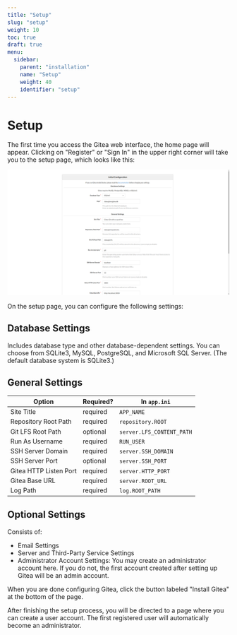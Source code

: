 ```yaml
---
title: "Setup"
slug: "setup"
weight: 10
toc: true
draft: true
menu:
  sidebar:
    parent: "installation"
    name: "Setup"
    weight: 40
    identifier: "setup"
---
```


# Setup

The first time you access the Gitea web interface, the home page will appear. 
Clicking on "Register" or "Sign In" in the upper right corner will take you to 
the setup page, which looks like this:

![Screenshot of the setup page](images/gitea-setup-page-1.png)

On the setup page, you can configure the following settings:

## Database Settings

Includes database type and other database-dependent settings. You can choose 
from SQLite3, MySQL, PostgreSQL, and Microsoft SQL Server. (The default database 
system is SQLite3.)

## General Settings

| Option                 | Required? | In `app.ini`                  |
| ---------------------- | --------- | ----------------------------- |
| Site Title             | required  | `APP_NAME`                    |
| Repository Root Path   | required  | `repository.ROOT`             |
| Git LFS Root Path      | optional  | `server.LFS_CONTENT_PATH`     |
| Run As Username        | required  | `RUN_USER`                    |
| SSH Server Domain      | required  | `server.SSH_DOMAIN`           |
| SSH Server Port        | optional  | `server.SSH_PORT`             |
| Gitea HTTP Listen Port | required  | `server.HTTP_PORT`            |
| Gitea Base URL         | required  | `server.ROOT_URL`             |
| Log Path               | required  | `log.ROOT_PATH`               |

## Optional Settings

Consists of:

- Email Settings
- Server and Third-Party Service Settings
- Administrator Account Settings: You may create an administrator account here.
  If you do not, the first account created after setting up Gitea will 
  be an admin account.

<!-- TODO Describe setup options -->
<!-- TODO Add screenshots -->

When you are done configuring Gitea, click the button labeled "Install Gitea" at
the bottom of the page.

After finishing the setup process, you will be directed to a page where you can 
create a user account. The first registered user will automatically become an 
administrator.
